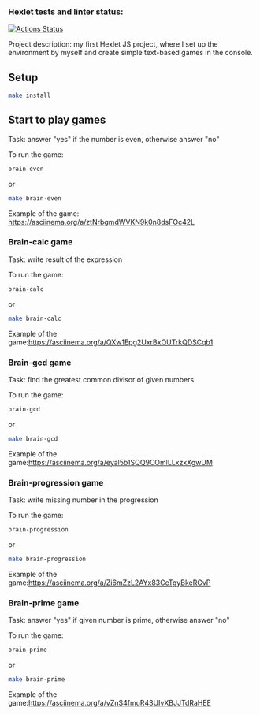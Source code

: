 ### Hexlet tests and linter status:
[![Actions Status](https://github.com/KudesnikRaf/frontend-project-44/workflows/hexlet-check/badge.svg)](https://github.com/KudesnikRaf/frontend-project-44/actions)

Project description: my first Hexlet JS project, where I set up the environment by myself and create simple text-based games in the console.

## Setup

```bash
make install
```

## Start to play games

Task: answer "yes" if the number is even, otherwise answer "no"

To run the game:
```bash
brain-even
```
or
```bash
make brain-even
```
Example of the game: https://asciinema.org/a/ztNrbgmdWVKN9k0n8dsFOc42L

### Brain-calc game

Task: write result of the expression

To run the game:
```bash
brain-calc
```
or
```bash
make brain-calc
```
Example of the game:https://asciinema.org/a/QXw1Epg2UxrBxOUTrkQDSCqb1

### Brain-gcd game

Task: find the greatest common divisor of given numbers

To run the game:
```bash
brain-gcd
```
or
```bash
make brain-gcd
```

Example of the game:https://asciinema.org/a/eyal5b1SQQ9COmlLLxzxXgwUM

### Brain-progression game

Task: write missing number in the progression

To run the game:
```bash
brain-progression
```
or
```bash
make brain-progression
```
Example of the game:https://asciinema.org/a/Zi6mZzL2AYx83CeTgyBkeRGvP

### Brain-prime game

Task: answer "yes" if given number is prime, otherwise answer "no"

To run the game:
```bash
brain-prime
```
or
```bash
make brain-prime
```

Example of the game:https://asciinema.org/a/vZnS4fmuR43UIvXBJJTdRaHEE